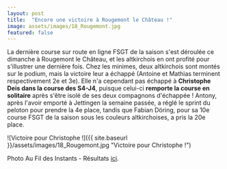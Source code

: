 ```yaml
---
layout: post
title:  "Encore une victoire à Rougemont le Château !"
image: assets/images/18_Rougemont.jpg
featured: false
---
```


La dernière course sur route en ligne FSGT de la saison s'est déroulée ce dimanche à Rougemont le Château, et les altkirchois en ont profité pour s'illustrer une dernière fois. Chez les minimes, deux altkirchois sont montés sur le podium, mais la victoire leur a échappé (Antoine et Mathias terminent respectivement 2e et 3e). Elle n'a cependant pas échappé à **Christophe Deis dans la course des S4-J4**, puisque celui-ci **remporte la course en solitaire** après s'être isolé de ses deux compagnons d'échappée ! Antony, après l'avoir emporté à Jettingen la semaine passée, a réglé le sprint du peloton pour prendre la 4e place, tandis que Fabian Döring, pour sa 10e course FSGT de la saison sous les couleurs altkirchoises, a pris la 20e place.

![Victoire pour Christophe !]({{ site.baseurl }}/assets/images/18_Rougemont.jpg "Victoire pour Christophe !")

Photo Au Fil des Instants - Résultats [ici](https://www.fsgt-cyclisme-alsace.fr/route/resultats/resultats_Rougemont.pdf).